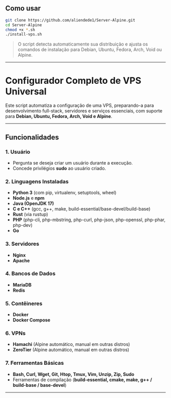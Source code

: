 ## Como usar

```bash
git clone https://github.com/aliendede1/Server-Alpine.git
cd Server-Alpine
chmod +x *.sh
./install-vps.sh
```

> O script detecta automaticamente sua distribuição e ajusta os comandos de instalação para Debian, Ubuntu, Fedora, Arch, Void ou Alpine.


---

# Configurador Completo de VPS Universal

Este script automatiza a configuração de uma VPS, preparando-a para desenvolvimento full-stack, servidores e serviços essenciais, com suporte para **Debian, Ubuntu, Fedora, Arch, Void e Alpine**.

---

## Funcionalidades

### 1. Usuário

* Pergunta se deseja criar um usuário durante a execução.
* Concede privilégios **sudo** ao usuário criado.

### 2. Linguagens Instaladas

* **Python 3** (com pip, virtualenv, setuptools, wheel)
* **Node.js** e **npm**
* **Java (OpenJDK 17)**
* **C e C++** (gcc, g++, make, build-essential/base-devel/build-base)
* **Rust** (via rustup)
* **PHP** (php-cli, php-mbstring, php-curl, php-json, php-openssl, php-phar, php-dev)
* **Go**

### 3. Servidores

* **Nginx**
* **Apache**

### 4. Bancos de Dados

* **MariaDB**
* **Redis**

### 5. Contêineres

* **Docker**
* **Docker Compose**

### 6. VPNs

* **Hamachi** (Alpine automático, manual em outras distros)
* **ZeroTier** (Alpine automático, manual em outras distros)

### 7. Ferramentas Básicas

* **Bash, Curl, Wget, Git, Htop, Tmux, Vim, Unzip, Zip, Sudo**
* Ferramentas de compilação (**build-essential, cmake, make, g++ / build-base / base-devel**)

---

